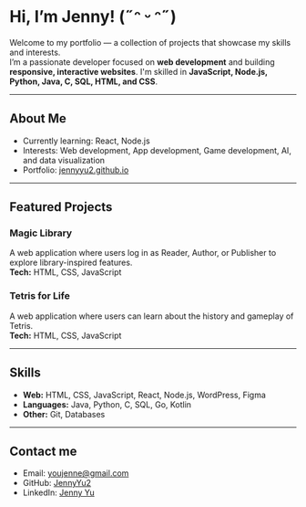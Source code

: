 # Hi, I’m Jenny! (˶ᵔ ᵕ ᵔ˶)
Welcome to my portfolio — a collection of projects that showcase my skills and interests.  
I’m a passionate developer focused on **web development** and building **responsive, interactive websites**.
I'm skilled in **JavaScript, Node.js, Python, Java, C, SQL, HTML, and CSS**.  

---

## About Me
- Currently learning: React, Node.js  
- Interests: Web development, App development, Game development, AI, and data visualization  
- Portfolio: [jennyyu2.github.io](https://jennyyu2.github.io)

---

## Featured Projects
### Magic Library
A web application where users log in as Reader, Author, or Publisher to explore library-inspired features.  
**Tech:** HTML, CSS, JavaScript

### Tetris for Life 
A web application where users can learn about the history and gameplay of Tetris.  
**Tech:** HTML, CSS, JavaScript

---

## Skills
- **Web:** HTML, CSS, JavaScript, React, Node.js, WordPress, Figma
- **Languages:** Java, Python, C, SQL, Go, Kotlin  
- **Other:** Git, Databases

---

## Contact me
- Email: youjenne@gmail.com
- GitHub: [JennyYu2](https://github.com/JennyYu2)  
- LinkedIn: [Jenny Yu](https://www.linkedin.com/in/jenny-yu-174081191/)
